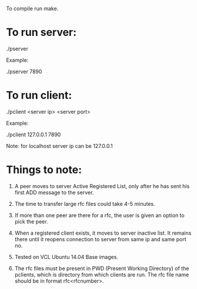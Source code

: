 To compile run make.

To run server:
=================================================
./pserver <port number to listen for connections>

Example:

./pserver 7890

To run client:
=================================================
./pclient \<server ip> \<server port>

Example:

./pclient 127.0.0.1 7890

Note: for localhost server ip can be 127.0.0.1

Things to note:
=================================================

1) A peer moves to server Active Registered List, only after he has sent his first ADD message to the server.

2) The time to transfer large rfc files could take 4-5 minutes.

3) If more than one peer are there for a rfc, the user is given an option to pick the peer.

4) When a registered client exists, it moves to server inactive list. It remains there until it reopens connection to server from same ip and same port no.

5) Tested on VCL Ubuntu 14.04 Base images.

6) The rfc files must be present in PWD (Present Working Directory) of the pclients, which is directory from which clients are run. The rfc file name should be in format rfc\<rfcnumber>.

